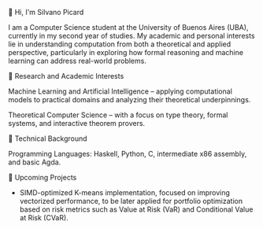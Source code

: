 👋 Hi, I'm Silvano Picard

I am a Computer Science student at the University of Buenos Aires (UBA), currently in my second year of studies.
My academic and personal interests lie in understanding computation from both a theoretical and applied perspective, particularly in exploring how formal reasoning and machine learning can address real-world problems.

🎯 Research and Academic Interests

Machine Learning and Artificial Intelligence – applying computational models to practical domains and analyzing their theoretical underpinnings.

Theoretical Computer Science – with a focus on type theory, formal systems, and interactive theorem provers.

🧰 Technical Background

Programming Languages: Haskell, Python, C, intermediate x86 assembly, and basic Agda.

🚀 Upcoming Projects

* SIMD-optimized K-means implementation, focused on improving vectorized performance, to be later applied for portfolio optimization based on risk metrics such as Value at Risk (VaR) and Conditional Value at Risk (CVaR).

<!--
**paqui4ever/paqui4ever** is a ✨ _special_ ✨ repository because its `README.md` (this file) appears on your GitHub profile.

Here are some ideas to get you started:

- 🔭 I’m currently working on ...
- 🌱 I’m currently learning ...
- 👯 I’m looking to collaborate on ...
- 🤔 I’m looking for help with ...
- 💬 Ask me about ...
- 📫 How to reach me: ...
- 😄 Pronouns: ...
- ⚡ Fun fact: ...
-->

